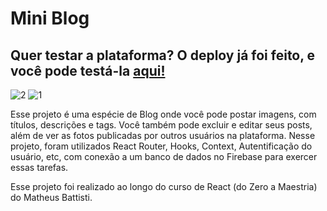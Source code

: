 # Mini Blog
## Quer testar a plataforma? O deploy já foi feito, e você pode testá-la [aqui!](https://raissagd.github.io/mini-blog/)

![2](https://github.com/raissagd/mini-blog/assets/95766853/90cfe315-da75-462c-b042-10172fe3a65a)
![1](https://github.com/raissagd/mini-blog/assets/95766853/cccd4d71-0a06-45b5-86b0-2c4f6a5a1576)

Esse projeto é uma espécie de Blog onde você pode postar imagens, com títulos, descrições e tags. Você também pode excluir e editar seus posts, além de ver as fotos publicadas por outros usuários na plataforma. Nesse projeto, foram utilizados React Router, Hooks, Context, Autentificação do usuário, etc, com conexão a um banco de dados no Firebase para exercer essas tarefas.

Esse projeto foi realizado ao longo do curso de React (do Zero a Maestria) do Matheus Battisti.




